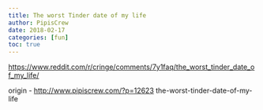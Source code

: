 ```yaml
---
title: The worst Tinder date of my life
author: PipisCrew
date: 2018-02-17
categories: [fun]
toc: true
---
```


https://www.reddit.com/r/cringe/comments/7y1faq/the_worst_tinder_date_of_my_life/

origin - http://www.pipiscrew.com/?p=12623 the-worst-tinder-date-of-my-life